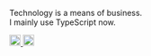 Technology is a means of business.  
I mainly use TypeScript now.  

<p align="left">

  <a href="https://zenn.dev/dev63">
    <img height="20" src="https://badgen.org/img/zenn/dev63/articles" />
  </a>

   <a href="http://qiita.com/dev63">
    <img height="20" src="https://qiita-badge.apiapi.app/s/dev63/posts.svg" />
  </a>
  

</p>
